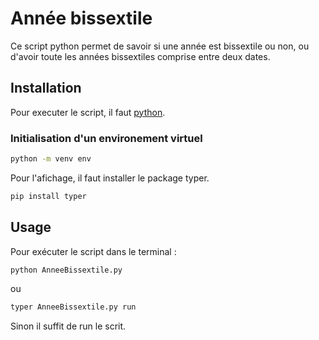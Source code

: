 # Année bissextile
Ce script python permet de savoir si une année est bissextile ou non, ou d'avoir toute les années bissextiles comprise entre deux dates.

## Installation
Pour executer le script, il faut [python](https://www.python.org/downloads/).

### Initialisation d'un environement virtuel
```bash
python -m venv env
```

Pour l'afichage, il faut installer le package typer.
```bash
pip install typer
```
## Usage
Pour exécuter le script dans le terminal :
```bash
python AnneeBissextile.py
```
ou 
```bash
typer AnneeBissextile.py run
```
Sinon il suffit de run le scrit.
